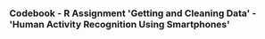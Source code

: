 ### Codebook - R Assignment 'Getting and Cleaning Data' - 'Human Activity Recognition Using Smartphones'

